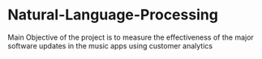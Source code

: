 # Natural-Language-Processing
Main Objective of the project is to measure the effectiveness of the major software updates in the music apps using customer analytics
